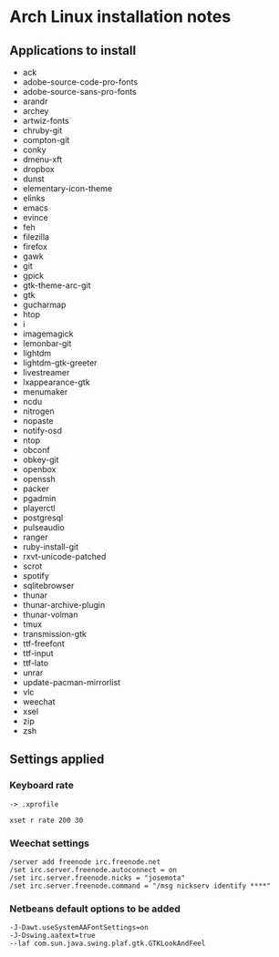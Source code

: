 Arch Linux installation notes
=============================

Applications to install
-----------------------

* ack
* adobe-source-code-pro-fonts
* adobe-source-sans-pro-fonts
* arandr
* archey
* artwiz-fonts
* chruby-git
* compton-git
* conky
* dmenu-xft
* dropbox
* dunst
* elementary-icon-theme
* elinks
* emacs
* evince
* feh
* filezilla
* firefox
* gawk
* git
* gpick
* gtk-theme-arc-git
* gtk
* gucharmap
* htop
* i
* imagemagick
* lemonbar-git
* lightdm
* lightdm-gtk-greeter
* livestreamer
* lxappearance-gtk
* menumaker
* ncdu
* nitrogen
* nopaste
* notify-osd
* ntop
* obconf
* obkey-git
* openbox
* openssh
* packer
* pgadmin
* playerctl
* postgresql
* pulseaudio
* ranger
* ruby-install-git
* rxvt-unicode-patched
* scrot
* spotify
* sqlitebrowser
* thunar
* thunar-archive-plugin
* thunar-volman
* tmux
* transmission-gtk
* ttf-freefont
* ttf-input
* ttf-lato
* unrar
* update-pacman-mirrorlist
* vlc
* weechat
* xsel
* zip
* zsh

Settings applied
----------------

### Keyboard rate

    -> .xprofile

    xset r rate 200 30

### Weechat settings

    /server add freenode irc.freenode.net
    /set irc.server.freenode.autoconnect = on
    /set irc.server.freenode.nicks = "josemota"
    /set irc.server.freenode.command = "/msg nickserv identify ****"

### Netbeans default options to be added

    -J-Dawt.useSystemAAFontSettings=on
    -J-Dswing.aatext=true
    --laf com.sun.java.swing.plaf.gtk.GTKLookAndFeel
